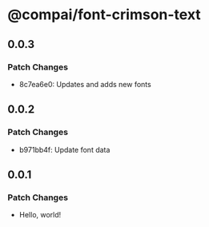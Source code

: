 # @compai/font-crimson-text

## 0.0.3

### Patch Changes

- 8c7ea6e0: Updates and adds new fonts

## 0.0.2

### Patch Changes

- b971bb4f: Update font data

## 0.0.1

### Patch Changes

- Hello, world!
